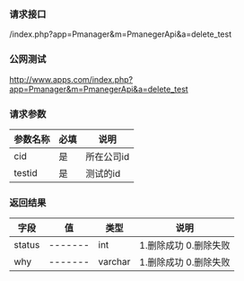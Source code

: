 ### **请求接口**
/index.php?app=Pmanager&m=PmanegerApi&a=delete_test
### **公网测试**
http://www.apps.com/index.php?app=Pmanager&m=PmanegerApi&a=delete_test
### **请求参数**

| 参数名称  |必填|     说明      |
|------|-----|------|
| cid     | 是 |   所在公司id   |
| testid| 是 | 测试的id   |



### **返回结果**
|字段        |值          |类型    |说明        |
| ---------  |--------    |-------- |--------  |
|status|-------   |int    |1.删除成功 0.删除失败   |
|why| -------     |varchar  |1.删除成功 0.删除失败  |